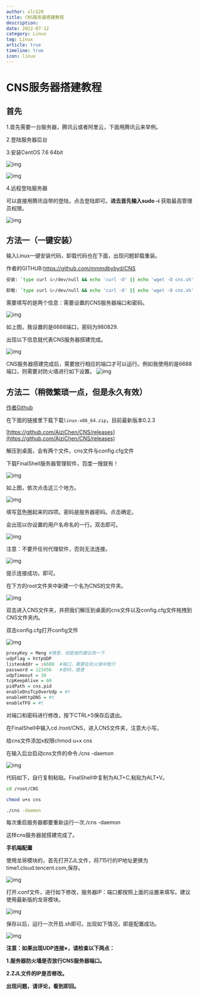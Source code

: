 ```yaml
---
author: xlc520
title: CNS服务器搭建教程
description: 
date: 2022-07-12
category: Linux
tag: Linux
article: true
timeline: true
icon: linux
---
```


# CNS服务器搭建教程

## 首先

1.首先需要一台服务器，腾讯云或者阿里云，下面用腾讯云来举例。



2.登陆服务器后台

3.安装CentOS 7.6 64bit

![img](https://static.xlc520.tk/blogImage/0bc8e91b11654c27b036bf749f71064c.jpeg)

![img](https://static.xlc520.tk/blogImage/f6e7f8face15443aab91a9ddc3c2db31.jpeg)

4.远程登陆服务器

可以直接用腾讯自带的登陆，点击登陆即可。**进去首先输入sudo -i** 获取最高管理员权限。

![img](https://static.xlc520.tk/blogImage/9e76c679e87942e48aff3fd934cb3575.jpeg)

## 方法一（一键安装）



输入Linux一键安装代码，卸载代码也在下面，出现问题卸载重装。

作者的GITHUB:https://github.com/mmmdbybyd/CNS

```bash
安装: `type curl &>/dev/null && echo 'curl -O' || echo 'wget -O cns.sh'` http://binary.quicknet.cyou/cns/cns.sh && sh cns.sh  

卸载: `type curl &>/dev/null && echo 'curl -O' || echo 'wget -O cns.sh'` http://binary.quicknet.cyou/cns/cns.sh && sh cns.sh uninstall  

```

需要填写的是两个信息：需要设置的CNS服务器端口和密码。

![img](https://static.xlc520.tk/blogImage/fe4adc68df7445f2b98c11de6fd06d76.jpeg)

 如上图，我设置的是6688端口，密码为980829.

出现以下信息就代表CNS服务器搭建完成。

 ![img](https://static.xlc520.tk/blogImage/f58fbc517c9d453db6d8dffb5a3e538a.jpeg)

CNS服务器搭建完成后，需要放行相应的端口才可以运行。例如我使用的是6688端口，则需要对防火墙进行如下设置。
![img](https://static.xlc520.tk/blogImage/11bda07f400c4bdfaa11124e01e69e1c.jpeg)



## 方法二（稍微繁琐一点，但是永久有效）

[作者Github](https://github.com/AiziChen/CNS)

在下面的链接里下载下载`linux-x86_64.zip`，目前最新版本0.2.3

[https://github.com/AiziChen/CNS/releases](https://github.com/AiziChen/CNS/releases)

解压到桌面，会有两个文件。cns文件与config.cfg文件

下载FinalShell服务器管理软件，百度一搜就有！

![img](https://static.xlc520.tk/blogImage/4f37415688f94330bba68a2bb50b80e6.jpeg)

 如上图，依次点击这三个地方。

![img](https://static.xlc520.tk/blogImage/2eb86558d2384c6094896e0b663c02a4.png)

填写蓝色圈起来的四项。密码是服务器密码。点击确定。

会出现以你设置的用户名命名的一行。双击即可。

![img](https://static.xlc520.tk/blogImage/3b231c3c7ac94c6ab7501108ccd675b7.png)

 注意：不要开任何代理软件，否则无法连接。

 ![img](https://static.xlc520.tk/blogImage/64e6e716ac4e4109a0b13885fee80d1b.png)

 提示连接成功，即可。

在下方的root文件夹中新建一个名为CNS的文件夹。

![img](https://static.xlc520.tk/blogImage/14c48e106ed94bb39b270dd6ecd9c087.png)

 双击进入CNS文件夹，并把我们解压到桌面的cns文件以及config.cfg文件拖拽到CNS文件夹内。

双击config.cfg打开config文件

![img](https://static.xlc520.tk/blogImage/2c9e02069a23486189b4d0ac88e2a9a6.png)

```r
proxyKey = Meng #随意，但是强烈建议改一下
udpFlag = httpUDP
listenAddr = :6688  #端口，需要在防火墙中放行
password = 123456   #密码，随意
udpTimeout = 30
tcpKeepAlive = 60
pidPath = cns.pid
enableDnsTcpOverUdp = #t
enableHttpDNS = #t
enableTFO = #t
```

 对端口和密码进行修改，按下CTRL+S保存后退出。

在FinalShell中输入cd /root/CNS，进入CNS文件夹，注意大小写。

给cns文件添加x权限chmod u+x cns

在输入后台启动cns文件的命令./cns -daemon

![img](https://static.xlc520.tk/blogImage/af4a6ed25d2c4e088f7b35e5d38cfd24.png)

 代码如下，自行复制粘贴。FinalShell中复制为ALT+C,粘贴为ALT+V。

```bash
cd /root/CNS

chmod u+x cns

./cns -daemon
```

每次重启服务器都要重新运行一次./cns -daemon

这样cns服务器就搭建完成了。



 **手机端配置**



使用龙哥模块的，首先打开ZJL文件，将715行的IP地址更换为time1.cloud.tencent.com,保存。

![img](https://static.xlc520.tk/blogImage/5fa1a096915b40aa96cb84294a9d608b.jpeg)

打开.conf文件，进行如下修改，服务器IP：端口都按照上面的设置来填写。建议使用最新版的龙哥模块。

 ![img](https://static.xlc520.tk/blogImage/cd9ac3980991433bb140164d4acbfab4.jpeg)

 保存以后，运行一次开启.sh即可。出现如下情况，即是配置成功。

![img](https://static.xlc520.tk/blogImage/247457a355504576bd7a3e17dadce2a1.jpeg)

 **注意：如果出现UDP连接×，请检查以下两点：**

**1.服务器防火墙是否放行CNS服务器端口。**

**2.ZJL文件的IP是否修改。**

**出现问题，请评论，看到即回。**